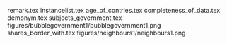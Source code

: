 remark.tex
instancelist.tex
age_of_contries.tex
completeness_of_data.tex
demonym.tex
subjects_government.tex
figures/bubblegovernment1/bubblegovernment1.png
shares_border_with.tex
figures/neighbours1/neighbours1.png